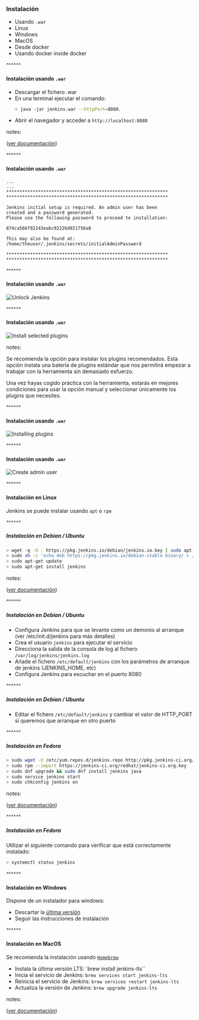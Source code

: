 ### Instalación

* Usando `.war`
* Linux
* Windows
* MacOS
* Desde docker
* Usando docker inside docker

^^^^^^

#### Instalación usando `.war`

* Descargar el fichero .war
* En una terminal ejecutar el comando:
  ```bash
  > java -jar jenkins.war --httpPort=8080.
  ```
* Abrir el navegador y acceder a `http://localhost:8080`


notes:

([ver documentación](https://jenkins.io/doc/book/installing/#war-file))


^^^^^^
#### Instalación usando `.war`


```
...
...
*************************************************************
*************************************************************

Jenkins initial setup is required. An admin user has been 
created and a password generated.
Please use the following password to proceed to installation:

874ca566f02243eabc92226d921756a8

This may also be found at: /home/theuser/.jenkins/secrets/initialAdminPassword

*************************************************************
*************************************************************
```

^^^^^^
#### Instalación usando `.war`

![Unlock Jenkins](/slides/images/unlock_jenkins.png)<!-- .element: class="plain" -->


^^^^^^
#### Instalación usando `.war`

![Install selected plugins](/slides/images/install_suggested_plugins.png)<!-- .element: class="plain" -->

notes:

Se recomienda la opción para instalar los plugins recomendados. Esta opción instala una batería de plugins
estándar que nos permitirá empezar a trabajar con la herramienta sin demasiado esfuerzo.

Una vez hayas cogido práctica con la herramienta, estarás en mejores condiciones para usar la opción manual
y seleccionar únicamente los plugins que necesites.

^^^^^^
#### Instalación usando `.war`

![Installing plugins](/slides/images/installing_plugins.png)<!-- .element: class="plain" -->

^^^^^^
#### Instalación usando `.war`

![Create admin user](/slides/images/create_first_admin_user.png)<!-- .element: class="plain" -->

^^^^^^
#### Instalación en Linux

Jenkins se puede instalar usando `apt` o `rpm`

^^^^^^
##### Instalación en Debian / Ubuntu


```bash
> wget -q -O - https://pkg.jenkins.io/debian/jenkins.io.key | sudo apt-key add -
> sudo sh -c 'echo deb https://pkg.jenkins.io/debian-stable binary/ > /etc/apt/sources.list.d/jenkins.list'
> sudo apt-get update
> sudo apt-get install jenkins
```

notes:

([ver documentación](https://jenkins.io/doc/book/installing/#debianubuntu))



^^^^^^
##### Instalación en Debian / Ubuntu


* Configura Jenkins para que se levante como un demonio al arranque (ver /etc/init.d/jenkins para más detalles)
* Crea el usuario `jenkins` para ejecutar el servicio
* Direcciona la salida de la consola de log al fichero `/var/log/jenkins/jenkins.log`
* Añade el fichero `/etc/default/jenkins` con los parámetros de arranque de jenkins (JENKINS_HOME, etc)
* Configura Jenkins para escuchar en el puerto 8080

^^^^^^
##### Instalación en Debian / Ubuntu

* Editar el fichero `/etc/default/jenkins` y cambiar el valor de HTTP_PORT si queremos que arranque en otro puerto

^^^^^^
##### Instalación en Fedora

```bash
> sudo wget -O /etc/yum.repos.d/jenkins.repo http://pkg.jenkins-ci.org/redhat/jenkins.repo
> sudo rpm --import https://jenkins-ci.org/redhat/jenkins-ci.org.key
> sudo dnf upgrade && sudo dnf install jenkins java
> sudo service jenkins start
> sudo chkconfig jenkins on
```

notes:

([ver documentación](https://jenkins.io/doc/book/installing/#fedora))


^^^^^^
##### Instalación en Fedora

Utilizar el siguiente comando para verificar que está correctamente instalado:

```bash
> systemctl status jenkins
```

^^^^^^
#### Instalación en Windows

Dispone de un instalador para windows:

* Descartar la [última versión](http://mirrors.jenkins.io/windows/latest)
* Seguir las instrucciones de instalación


^^^^^^
#### Instalación en MacOS

Se recomienda la instalación usando [`Homebrew`](https://brew.sh/)

* Instala la última versión LTS: `brew install jenkins-lts``
* Inicia el servicio de Jenkins: `brew services start jenkins-lts`
* Reinicia el servicio de Jenkins: `brew services restart jenkins-lts`
* Actualiza la versión de Jenkins: `brew upgrade jenkins-lts`

notes:

([ver documentación](https://jenkins.io/download/lts/macos/))

